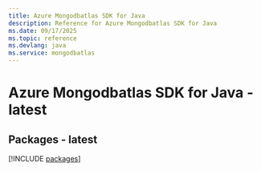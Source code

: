 ```yaml
---
title: Azure Mongodbatlas SDK for Java
description: Reference for Azure Mongodbatlas SDK for Java
ms.date: 09/17/2025
ms.topic: reference
ms.devlang: java
ms.service: mongodbatlas
---
```

# Azure Mongodbatlas SDK for Java - latest
## Packages - latest
[!INCLUDE [packages](mongodbatlas-index.md)]
